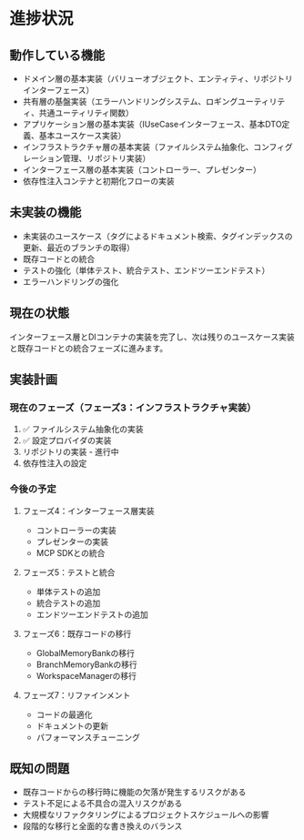 # 進捗状況

## 動作している機能

- ドメイン層の基本実装（バリューオブジェクト、エンティティ、リポジトリインターフェース）
- 共有層の基盤実装（エラーハンドリングシステム、ロギングユーティリティ、共通ユーティリティ関数）
- アプリケーション層の基本実装（IUseCaseインターフェース、基本DTO定義、基本ユースケース実装）
- インフラストラクチャ層の基本実装（ファイルシステム抽象化、コンフィグレーション管理、リポジトリ実装）
- インターフェース層の基本実装（コントローラー、プレゼンター）
- 依存性注入コンテナと初期化フローの実装
## 未実装の機能

- 未実装のユースケース（タグによるドキュメント検索、タグインデックスの更新、最近のブランチの取得）
- 既存コードとの統合
- テストの強化（単体テスト、統合テスト、エンドツーエンドテスト）
- エラーハンドリングの強化
## 現在の状態

インターフェース層とDIコンテナの実装を完了し、次は残りのユースケース実装と既存コードとの統合フェーズに進みます。
## 実装計画

### 現在のフェーズ（フェーズ3：インフラストラクチャ実装）
1. ✅ ファイルシステム抽象化の実装
2. ✅ 設定プロバイダの実装
3. リポジトリの実装 - 進行中
4. 依存性注入の設定

### 今後の予定
1. フェーズ4：インターフェース層実装
   - コントローラーの実装
   - プレゼンターの実装
   - MCP SDKとの統合

2. フェーズ5：テストと統合
   - 単体テストの追加
   - 統合テストの追加
   - エンドツーエンドテストの追加

3. フェーズ6：既存コードの移行
   - GlobalMemoryBankの移行
   - BranchMemoryBankの移行
   - WorkspaceManagerの移行

4. フェーズ7：リファインメント
   - コードの最適化
   - ドキュメントの更新
   - パフォーマンスチューニング

## 既知の問題

- 既存コードからの移行時に機能の欠落が発生するリスクがある
- テスト不足による不具合の混入リスクがある
- 大規模なリファクタリングによるプロジェクトスケジュールへの影響
- 段階的な移行と全面的な書き換えのバランス
